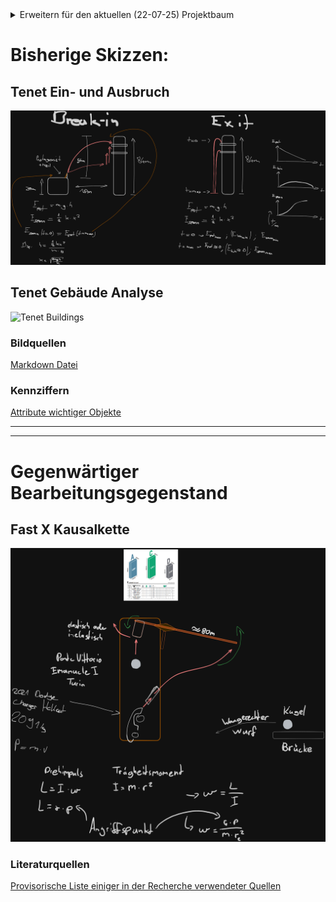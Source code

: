 <details>
<summary>Erweitern für den aktuellen (22-07-25) Projektbaum</summary>

```
./root
¦   .gitignore
¦   tree.txt
¦   
+---ignore
¦       excluded_large_movie_files
¦       
+---rw-params
¦   +---fastX
¦   ¦       exported_links_13-5-2025_15-42-34.html
¦   ¦       FastX-compressed-inRoma.mp4
¦   ¦       
¦   +---tenet
¦       ¦   datapoints_tenet.json
¦       ¦   Tenet-compressed-Breaking_into_Sanjay_Singh's_house.mp4
¦       ¦   
¦       +---assets
¦               compilation_tenet_dark_bg.excalidraw.png
¦               compilation_tenet_light_nobg.excalidraw.svg
¦               readme.md
¦               VardhamTower-Hemer-south_view--shree-vardhan-south-elevation.png
¦               VardhamTower-Hemer-west_view--shree-vardhan-bhulabhai-desai-marg-warden-road.png
¦               VardhamTower-Hemer-west_view--shree-vardhan-upper-floors-behind-geeta-building.png
¦               VardhamTower-maps-east_view.png
¦               VardhamTower-maps-north-west_view.png
¦               VardhamTower-maps-north_view.png
¦               VardhamTower-maps-south-east_view.png
¦               VardhamTower-maps-south_view.png
¦               VardhamTower-osm_buildings-maps-environment.png
¦               VardhamTower-satellite-maps-environment.png
¦               VardhamTower-satellite-maps.png
¦               VardhamTower-Tenet-west_view-aerial.png
¦               
+---scripts
¦   +---pythonProject
¦       ¦   fastX-br.py
¦       ¦   webp-to-png.py
¦       ¦   
¦       +---.idea
¦       ¦      .gitignore
¦       ¦             
¦       +---.venv
¦              .gitignore
¦                              
+---sketches
    +---fastX
    ¦       fastX_dark_bg.excalidraw.png
    ¦       fastX_light_nobg.excalidraw.svg
    ¦       
    +---tenet
            tenet_dark_bg.excalidraw.png
            tenet_light_nobg.excalidraw.svg
            

```
</details>

# Bisherige Skizzen:

## Tenet Ein- und Ausbruch
![Tenet](sketches/tenet/tenet_dark_bg.excalidraw.png)
## Tenet Gebäude Analyse
![Tenet Buildings](rw-params/tenet/assets/compilation_tenet_dark_bg.excalidraw.png)
### Bildquellen
[Markdown Datei](rw-params/tenet/assets/readme.md)
### Kennziffern
[Attribute wichtiger Objekte](rw-params/tenet/datapoints_tenet.json)

---

---
# Gegenwärtiger Bearbeitungsgegenstand

## Fast X Kausalkette 
![Fast X](sketches/fastX/fastX_dark_bg.excalidraw.png)
### Literaturquellen
[Provisorische Liste einiger in der Recherche verwendeter Quellen](rw-params/fastX/exported_links_13-5-2025_15-42-34.html)